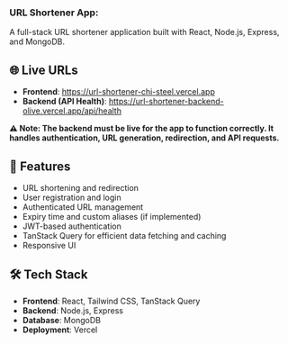 ### URL Shortener App:

A full-stack URL shortener application built with React, Node.js, Express, and MongoDB.

## 🌐 Live URLs

- <strong>Frontend</strong>: <a href="https://url-shortener-chi-steel.vercel.app">https://url-shortener-chi-steel.vercel.app</a><br>
- <strong>Backend (API Health)</strong>: <a href="https://url-shortener-backend-olive.vercel.app/api/health">https://url-shortener-backend-olive.vercel.app/api/health</a>

**⚠️ Note: The backend must be live for the app to function correctly. It handles authentication, URL generation, redirection, and API requests.**


## 🚀 Features

- URL shortening and redirection
- User registration and login
- Authenticated URL management
- Expiry time and custom aliases (if implemented)
- JWT-based authentication
- TanStack Query for efficient data fetching and caching
- Responsive UI

## 🛠 Tech Stack
- **Frontend**: React, Tailwind CSS, TanStack Query
- **Backend**: Node.js, Express
- **Database**: MongoDB
- **Deployment**: Vercel

